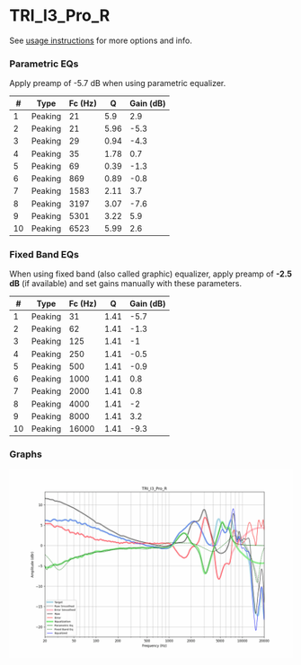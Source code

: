 # TRI_I3_Pro_R
See [usage instructions](https://github.com/jaakkopasanen/AutoEq#usage) for more options and info.

### Parametric EQs
Apply preamp of -5.7 dB when using parametric equalizer.

|   # | Type    |   Fc (Hz) |    Q |   Gain (dB) |
|-----|---------|-----------|------|-------------|
|   1 | Peaking |        21 | 5.9  |         2.9 |
|   2 | Peaking |        21 | 5.96 |        -5.3 |
|   3 | Peaking |        29 | 0.94 |        -4.3 |
|   4 | Peaking |        35 | 1.78 |         0.7 |
|   5 | Peaking |        69 | 0.39 |        -1.3 |
|   6 | Peaking |       869 | 0.89 |        -0.8 |
|   7 | Peaking |      1583 | 2.11 |         3.7 |
|   8 | Peaking |      3197 | 3.07 |        -7.6 |
|   9 | Peaking |      5301 | 3.22 |         5.9 |
|  10 | Peaking |      6523 | 5.99 |         2.6 |

### Fixed Band EQs
When using fixed band (also called graphic) equalizer, apply preamp of **-2.5 dB** (if available) and set gains manually with these parameters.

|   # | Type    |   Fc (Hz) |    Q |   Gain (dB) |
|-----|---------|-----------|------|-------------|
|   1 | Peaking |        31 | 1.41 |        -5.7 |
|   2 | Peaking |        62 | 1.41 |        -1.3 |
|   3 | Peaking |       125 | 1.41 |        -1   |
|   4 | Peaking |       250 | 1.41 |        -0.5 |
|   5 | Peaking |       500 | 1.41 |        -0.9 |
|   6 | Peaking |      1000 | 1.41 |         0.8 |
|   7 | Peaking |      2000 | 1.41 |         0.8 |
|   8 | Peaking |      4000 | 1.41 |        -2   |
|   9 | Peaking |      8000 | 1.41 |         3.2 |
|  10 | Peaking |     16000 | 1.41 |        -9.3 |

### Graphs
![](./TRI_I3_Pro_R.png)
